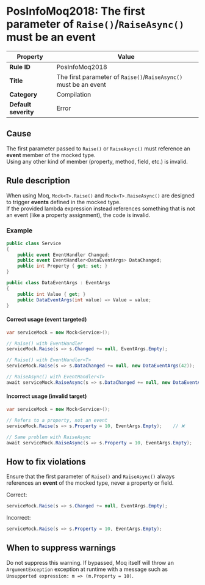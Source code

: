 ﻿# PosInfoMoq2018: The first parameter of `Raise()`/`RaiseAsync()` must be an event

| Property              | Value                                                                 |
|-----------------------|----------------------------------------------------------------------|
| **Rule ID**           | PosInfoMoq2018                                                       |
| **Title**             | The first parameter of `Raise()`/`RaiseAsync()` must be an event      |
| **Category**          | Compilation                                                          |
| **Default severity**  | Error                                                                |

## Cause

The first parameter passed to `Raise()` or `RaiseAsync()` must reference an **event** member of the mocked type.  
Using any other kind of member (property, method, field, etc.) is invalid.

## Rule description

When using Moq, `Mock<T>.Raise()` and `Mock<T>.RaiseAsync()` are designed to trigger **events** defined in the mocked type.  
If the provided lambda expression instead references something that is not an event (like a property assignment), the code is invalid.

### Example

```csharp
public class Service
{
    public event EventHandler Changed;
    public event EventHandler<DataEventArgs> DataChanged;
    public int Property { get; set; }
}

public class DataEventArgs : EventArgs
{
    public int Value { get; }
    public DataEventArgs(int value) => Value = value;
}
```

#### Correct usage (event targeted)

```csharp
var serviceMock = new Mock<Service>();

// Raise() with EventHandler
serviceMock.Raise(s => s.Changed += null, EventArgs.Empty);

// Raise() with EventHandler<T>
serviceMock.Raise(s => s.DataChanged += null, new DataEventArgs(42));

// RaiseAsync() with EventHandler<T>
await serviceMock.RaiseAsync(s => s.DataChanged += null, new DataEventArgs(42));
```

#### Incorrect usage (invalid target)

```csharp
var serviceMock = new Mock<Service>();

// Refers to a property, not an event
serviceMock.Raise(s => s.Property = 10, EventArgs.Empty);    // ❌

// Same problem with RaiseAsync
await serviceMock.RaiseAsync(s => s.Property = 10, EventArgs.Empty);    // ❌
```

## How to fix violations

Ensure that the first parameter of `Raise()` and `RaiseAsync()` always references an **event** of the mocked type, never a property or field.

Correct:

```csharp
serviceMock.Raise(s => s.Changed += null, EventArgs.Empty);
```

Incorrect:

```csharp
serviceMock.Raise(s => s.Property = 10, EventArgs.Empty);
```

## When to suppress warnings

Do not suppress this warning. If bypassed, Moq itself will throw an `ArgumentException` exception at runtime with a message such as
`Unsupported expression: m => (m.Property = 10)`.